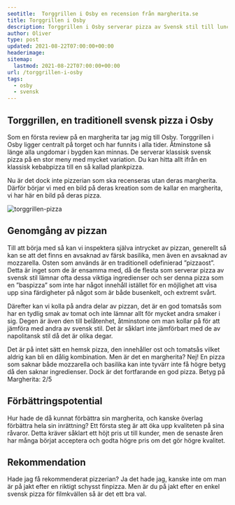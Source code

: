```yaml
---
seotitle:  Torggrillen i Osby en recension från margherita.se
title: Torggrillen i Osby
description: Torggrillen i Osby serverar pizza av Svensk stil till lunch och snabba filmkvällar. Däremot saknar de en riktig margherita.
author: Oliver
type: post
updated: 2021-08-22T07:00:00+00:00
headerimage:
sitemap:
  lastmod: 2021-08-22T07:00:00+00:00
url: /torggrillen-i-osby
tags:
  - osby
  - svensk
---
```


## Torggrillen, en traditionell svensk pizza i Osby

Som en första review på en margherita tar jag mig till Osby. Torggrillen i Osby ligger centralt på torget och har funnits i alla tider. Åtminstone så länge alla ungdomar i bygden kan minnas. De serverar klassisk svensk pizza på en stor meny med mycket variation. Du kan hitta allt ifrån en klassisk kebabpizza till en så kallad plankpizza.

Nu är det dock inte pizzerian som ska recenseras utan deras margherita. Därför börjar vi med en bild på deras kreation som de kallar en margherita, vi har här en bild på deras pizza.

![torggrillen-pizza](img/https://i.imgur.com/4u02h5o.jpg)

## Genomgång av pizzan

Till att börja med så kan vi inspektera själva intrycket av pizzan, generellt så kan se att det finns en avsaknad av färsk basilika, men även en avsaknad av mozzarella. Osten som används är en traditionell odefinierad ”pizzaost”. Detta är inget som de är ensamma med, då de flesta som serverar pizza av svensk stil lämnar ofta dessa viktiga ingredienser och ser denna pizza som en ”baspizza” som inte har något innehåll istället för en möjlighet att visa upp sina färdigheter på något som är både busenkelt, och extremt svårt.

Därefter kan vi kolla på andra delar av pizzan, det är en god tomatsås som har en tydlig smak av tomat och inte lämnar allt för mycket andra smaker i sig. Degen är även den till belåtenhet, åtminstone om man kollar på för att jämföra med andra av svensk stil. Det är såklart inte jämförbart med de av napolitansk stil då det är olika degar.

Det är på intet sätt en hemsk pizza, den innehåller ost och tomatsås vilket aldrig kan bli en dålig kombination. Men är det en margherita? Nej! En pizza som saknar både mozzarella och basilika kan inte tyvärr inte få högre betyg då den saknar ingredienser. Dock är det fortfarande en god pizza.
Betyg på Margherita: 2/5

## Förbättringspotential

Hur hade de då kunnat förbättra sin margherita, och kanske överlag förbättra hela sin inrättning? Ett första steg är att öka upp kvaliteten på sina råvaror. Detta kräver såklart ett höjt pris ut till kunder, men de senaste åren har många börjat acceptera och godta högre pris om det gör högre kvalitet.

## Rekommendation

Hade jag få rekommenderat pizzerian? Ja det hade jag, kanske inte om man är på jakt efter en riktigt schysst finpizza. Men är du på jakt efter en enkel svensk pizza för filmkvällen så är det ett bra val.
